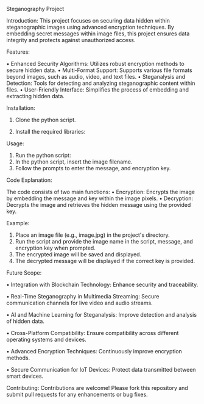 Steganography Project


Introduction:
This project focuses on securing data hidden within steganographic images using advanced encryption techniques. By embedding secret messages within image files, this project ensures data integrity and protects against unauthorized access.


Features:


•	Enhanced Security Algorithms: Utilizes robust encryption methods to secure hidden data.
•	Multi-Format Support: Supports various file formats beyond images, such as audio, video, and text files.
•	Steganalysis and Detection: Tools for detecting and analyzing steganographic content within files.
•	User-Friendly Interface: Simplifies the process of embedding and extracting hidden data.


Installation:

1.	Clone the python script.

2.	Install the required libraries:


Usage:

1.	Run the python script:
2.	In the python script, insert the image filename.
3.	Follow the prompts to enter the message, and encryption key.


Code Explanation:

The code consists of two main functions:
•	Encryption: Encrypts the image by embedding the message and key within the image pixels.
•	Decryption: Decrypts the image and retrieves the hidden message using the provided key.


Example:

1.	Place an image file (e.g., image.jpg) in the project's directory.
2.	Run the script and provide the image name in the script, message, and encryption key when prompted.
3.	The encrypted image will be saved and displayed.
4.	The decrypted message will be displayed if the correct key is provided.


Future Scope:


•	Integration with Blockchain Technology: Enhance security and traceability.

•	Real-Time Steganography in Multimedia Streaming: Secure communication channels for live video and audio streams.

•	AI and Machine Learning for Steganalysis: Improve detection and analysis of hidden data.

•	Cross-Platform Compatibility: Ensure compatibility across different operating systems and devices.

•	Advanced Encryption Techniques: Continuously improve encryption methods.

•	Secure Communication for IoT Devices: Protect data transmitted between smart devices.


Contributing:
Contributions are welcome! Please fork this repository and submit pull requests for any enhancements or bug fixes.

